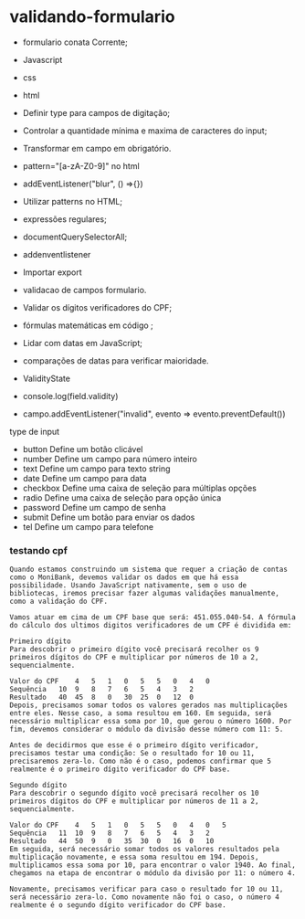 # validando-formulario
- formulario conata Corrente;

- Javascript
- css
- html
- Definir type para campos de digitação;
- Controlar a quantidade mínima e maxima de caracteres do input;
- Transformar em campo em obrigatório.
- pattern="[a-zA-Z0-9]" no html
- addEventListener("blur", () =>{})
- Utilizar patterns no HTML;
- expressões regulares;
- documentQuerySelectorAll;
- addenventlistener
- Importar export
- validacao de campos formulario.
- Validar os dígitos verificadores do CPF;
- fórmulas matemáticas em código ;
- Lidar com datas em JavaScript;
- comparações de datas para verificar maioridade.
- ValidityState
- console.log(field.validity)
- campo.addEventListener("invalid", evento => evento.preventDefault())

type de input

- button	Define um botão clicável
- number	Define um campo para número inteiro
- text	Define um campo para texto string
- date	Define um campo para data
- checkbox	Define uma caixa de seleção para múltiplas opções
- radio	Define uma caixa de seleção para opção única
- password	Define um campo de senha
- submit	Define um botão para enviar os dados
- tel	Define um campo para telefone

### testando cpf
```
Quando estamos construindo um sistema que requer a criação de contas como o MoniBank, devemos validar os dados em que há essa possibilidade. Usando JavaScript nativamente, sem o uso de bibliotecas, iremos precisar fazer algumas validações manualmente, como a validação do CPF.

Vamos atuar em cima de um CPF base que será: 451.055.040-54. A fórmula do cálculo dos ultimos digitos verificadores de um CPF é dividida em:

Primeiro dígito
Para descobrir o primeiro dígito você precisará recolher os 9 primeiros dígitos do CPF e multiplicar por números de 10 a 2, sequencialmente.

Valor do CPF	4	5	1	0	5	5	0	4	0
Sequência	10	9	8	7	6	5	4	3	2
Resultado	40	45	8	0	30	25	0	12	0
Depois, precisamos somar todos os valores gerados nas multiplicações entre eles. Nesse caso, a soma resultou em 160. Em seguida, será necessário multiplicar essa soma por 10, que gerou o número 1600. Por fim, devemos considerar o módulo da divisão desse número com 11: 5.

Antes de decidirmos que esse é o primeiro dígito verificador, precisamos testar uma condição: Se o resultado for 10 ou 11, precisaremos zera-lo. Como não é o caso, podemos confirmar que 5 realmente é o primeiro dígito verificador do CPF base.

Segundo dígito
Para descobrir o segundo dígito você precisará recolher os 10 primeiros dígitos do CPF e multiplicar por números de 11 a 2, sequencialmente.

Valor do CPF	4	5	1	0	5	5	0	4	0	5
Sequência	11	10	9	8	7	6	5	4	3	2
Resultado	44	50	9	0	35	30	0	16	0	10
Em seguida, será necessário somar todos os valores resultados pela multiplicação novamente, e essa soma resultou em 194. Depois, multiplicamos essa soma por 10, para encontrar o valor 1940. Ao final, chegamos na etapa de encontrar o módulo da divisão por 11: o número 4.

Novamente, precisamos verificar para caso o resultado for 10 ou 11, será necessário zera-lo. Como novamente não foi o caso, o número 4 realmente é o segundo dígito verificador do CPF base.
```